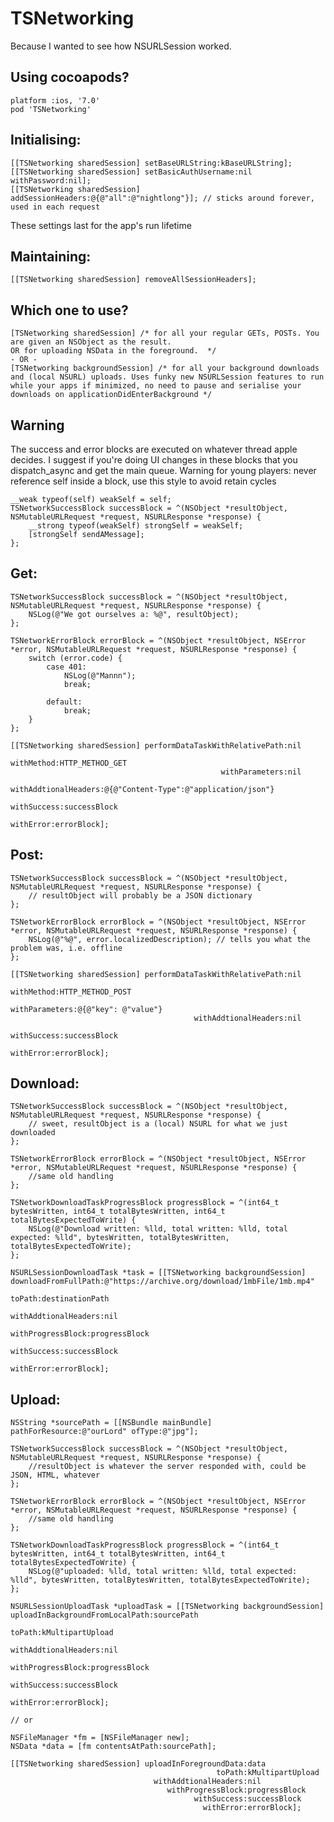 TSNetworking
============

Because I wanted to see how NSURLSession worked.

## Using cocoapods?

    platform :ios, '7.0'
    pod 'TSNetworking'


## Initialising:

    [[TSNetworking sharedSession] setBaseURLString:kBaseURLString];
    [[TSNetworking sharedSession] setBasicAuthUsername:nil withPassword:nil];
    [[TSNetworking sharedSession] addSessionHeaders:@{@"all":@"nightlong"}]; // sticks around forever, used in each request
These settings last for the app's run lifetime

## Maintaining:

    [[TSNetworking sharedSession] removeAllSessionHeaders];

## Which one to use?
    [TSNetworking sharedSession] /* for all your regular GETs, POSTs. You are given an NSObject as the result. 
    OR for uploading NSData in the foreground.  */
    - OR -
    [TSNetworking backgroundSession] /* for all your background downloads and (local NSURL) uploads. Uses funky new NSURLSession features to run while your apps if minimized, no need to pause and serialise your downloads on applicationDidEnterBackground */

## Warning

The success and error blocks are executed on whatever thread apple decides.
I suggest if you're doing UI changes in these blocks that you dispatch_async and get the main queue.
Warning for young players: never reference self inside a block, use this style to avoid retain cycles
    
    __weak typeof(self) weakSelf = self;
    TSNetworkSuccessBlock successBlock = ^(NSObject *resultObject, NSMutableURLRequest *request, NSURLResponse *response) {
        __strong typeof(weakSelf) strongSelf = weakSelf;
        [strongSelf sendAMessage];
    };

## Get:

    TSNetworkSuccessBlock successBlock = ^(NSObject *resultObject, NSMutableURLRequest *request, NSURLResponse *response) {
        NSLog(@"We got ourselves a: %@", resultObject);
    };
    
    TSNetworkErrorBlock errorBlock = ^(NSObject *resultObject, NSError *error, NSMutableURLRequest *request, NSURLResponse *response) {
        switch (error.code) {
            case 401:
                NSLog(@"Mannn");
                break;
                
            default:
                break;
        }
    };

    [[TSNetworking sharedSession] performDataTaskWithRelativePath:nil
                                                       withMethod:HTTP_METHOD_GET
                                                   withParameters:nil
                                             withAddtionalHeaders:@{@"Content-Type":@"application/json"}
                                                      withSuccess:successBlock
                                                        withError:errorBlock];

## Post:

    TSNetworkSuccessBlock successBlock = ^(NSObject *resultObject, NSMutableURLRequest *request, NSURLResponse *response) {
        // resultObject will probably be a JSON dictionary 
    };
    
    TSNetworkErrorBlock errorBlock = ^(NSObject *resultObject, NSError *error, NSMutableURLRequest *request, NSURLResponse *response) {
        NSLog(@"%@", error.localizedDescription); // tells you what the problem was, i.e. offline
    };
    
    [[TSNetworking sharedSession] performDataTaskWithRelativePath:nil
                                                       withMethod:HTTP_METHOD_POST
                                                   withParameters:@{@"key": @"value"}
                                             withAddtionalHeaders:nil
                                                      withSuccess:successBlock
                                                        withError:errorBlock];

## Download:

    TSNetworkSuccessBlock successBlock = ^(NSObject *resultObject, NSMutableURLRequest *request, NSURLResponse *response) {
        // sweet, resultObject is a (local) NSURL for what we just downloaded
    };
    
    TSNetworkErrorBlock errorBlock = ^(NSObject *resultObject, NSError *error, NSMutableURLRequest *request, NSURLResponse *response) {
        //same old handling
    };
    
    TSNetworkDownloadTaskProgressBlock progressBlock = ^(int64_t bytesWritten, int64_t totalBytesWritten, int64_t totalBytesExpectedToWrite) {
        NSLog(@"Download written: %lld, total written: %lld, total expected: %lld", bytesWritten, totalBytesWritten, totalBytesExpectedToWrite);
    };
    
    NSURLSessionDownloadTask *task = [[TSNetworking backgroundSession] downloadFromFullPath:@"https://archive.org/download/1mbFile/1mb.mp4"
                                                                                     toPath:destinationPath
                                                                       withAddtionalHeaders:nil
                                                                          withProgressBlock:progressBlock
                                                                                withSuccess:successBlock
                                                                                  withError:errorBlock];
                                                 
## Upload:

    NSString *sourcePath = [[NSBundle mainBundle] pathForResource:@"ourLord" ofType:@"jpg"];
    
    TSNetworkSuccessBlock successBlock = ^(NSObject *resultObject, NSMutableURLRequest *request, NSURLResponse *response) {
        //resultObject is whatever the server responded with, could be JSON, HTML, whatever
    };
    
    TSNetworkErrorBlock errorBlock = ^(NSObject *resultObject, NSError *error, NSMutableURLRequest *request, NSURLResponse *response) {
        //same old handling
    };
    
    TSNetworkDownloadTaskProgressBlock progressBlock = ^(int64_t bytesWritten, int64_t totalBytesWritten, int64_t totalBytesExpectedToWrite) {
        NSLog(@"uploaded: %lld, total written: %lld, total expected: %lld", bytesWritten, totalBytesWritten, totalBytesExpectedToWrite);
    };
    
    NSURLSessionUploadTask *uploadTask = [[TSNetworking backgroundSession] uploadInBackgroundFromLocalPath:sourcePath
                                                                                                    toPath:kMultipartUpload
                                                                                      withAddtionalHeaders:nil
                                                                                         withProgressBlock:progressBlock
                                                                                               withSuccess:successBlock
                                                                                                 withError:errorBlock];

    // or

    NSFileManager *fm = [NSFileManager new];
    NSData *data = [fm contentsAtPath:sourcePath];
    
    [[TSNetworking sharedSession] uploadInForegroundData:data
                                                  toPath:kMultipartUpload
                                    withAddtionalHeaders:nil
                                       withProgressBlock:progressBlock
                                             withSuccess:successBlock
                                               withError:errorBlock];